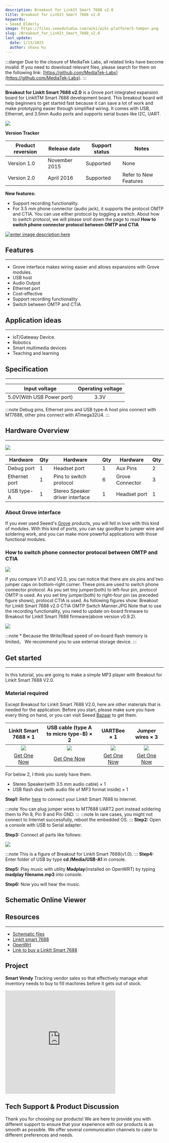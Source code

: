 ```yaml
---
description: Breakout for LinkIt Smart 7688 v2.0
title: Breakout for LinkIt Smart 7688 v2.0
keywords:
- Seeed_Elderly
image: https://files.seeedstudio.com/wiki/wiki-platform/S-tempor.png
slug: /Breakout_for_LinkIt_Smart_7688_v2.0
last_update:
  date: 1/13/2023
  author: shuxu hu
---
```


:::danger
Due to the closure of MediaTek Labs, all related links have become invalid. If you need to download relevant files, please search for them on the following link: [https://github.com/MediaTek-Labs](https://github.com/MediaTek-Labs).
:::

---
**Breakout for LinkIt Smart 7688 v2.0** is a Grove port integrated expansion board for LinkItTM Smart 7688 development board. This breakout board will help beginners to get started fast because it can save a lot of work and make prototyping easier through simplified wiring. It comes with USB, Ethernet, and 3.5mm Audio ports and supports serial buses like I2C, UART.

![](https://files.seeedstudio.com/wiki/Breakout_for_LinkIt_Smart_7688_v2_0/image/Breakout_for_LinkIt_Smart_7688_v2.0_product_view_700.jpg)

**Version Tracker**

|Product reversion | Release date |Support status |Notes                  |
|------------------|--------------|---------------|-----------------------|
|Version 1.0       |November 2015 |Supported      |	None                  |
|Version 2.0       |April 2016	  |Supported      | Refer to New Features |

**New features:**

* Support recording functionality.
* For 3.5 mm phone connector (audio jack), it supports the protocol OMTP and CTIA. You can use either protocol by toggling a switch. About how to switch protocol, we will please sroll down the page to  read **How to switch phone connector protocol between OMTP and CTIA**


[![enter image description here](https://files.seeedstudio.com/wiki/Breakout_for_LinkIt_Smart_7688_v2_0/image/300px-Get_One_Now_Banner.png)](https://www.seeedstudio.com/depot/Breakout-for-LinkIt-Smart-7688-v20-p-2641.html)

## Features
---
* Grove interface makes wiring easier and allows expansions with Grove modules.
* USB host
* Audio Output
* Ethernet port
* Cost-effective
* Support recording functionality
* Switch between OMTP and CTIA

## Application ideas
---
* IoT/Gateway Device.
* Robotics
* Smart multimedia devices
* Teaching and learning


## Specification
---
|Input voltage|Operating voltage|
|:---------------:|:---------------:|
|5.0V(With USB Power port) 	|  3.3V  |


:::note
    Debug pins, Ethernet pins and USB type-A host pins connect with MT7688, other pins connect with ATmega32U4.
:::
## Hardware Overview
---
![](https://files.seeedstudio.com/wiki/Breakout_for_LinkIt_Smart_7688_v2_0/image/Breakout_for_LinkIt_Smart_7688_v2.0_hardware_connections_1200_s.jpg)

|Hardware|Qty|Hardware|Qty|Hardware|Qty|
|---|---|---|---|---|---|
|Debug port	|1|Headset port|1|Aux Pins|2|
|Ethernet port	|1|Pins to switch protocol |6|Grove Connector|3|
|USB type-A	|1|Stereo Speaker driver interface|1|Headset port|	1|


### About Grove interface

If you ever used Seeed's [Grove](https://www.seeedstudio.com/wiki/Grove_System) products, you will fell in love with this kind of modules. With this kind of ports, you can say goodbye to  jumper wire and soldering work, and you can make more powerful applications with those functional modules.

### How to switch phone connector protocol between OMTP and CTIA

![](https://files.seeedstudio.com/wiki/Breakout_for_LinkIt_Smart_7688_v2_0/image/Breakout_for_LinkIt_Smart_7688_v2.0_switch_procotol_1200_.jpg)


If you compare V1.0 and V2.0, you can notice that there are six pins and two jumper caps on bottom-right corner. These pins are used to switch phone connector protocol. As you set tiny jumper(both) to left-four pin, protocol OMTP is used. As you set tiny jumper(both) to right-four pin (as preceded figure shows), protocol CTIA is used. As following figures show:
Breakout for LinkIt Smart 7688 v2.0 CTIA OMTP Switch Manner.JPG
Note that to use the recording functionality, you need to update on-board firmware to Breakout for LinkIt Smart 7688 firmware(above version v0.9.2).

![](https://files.seeedstudio.com/wiki/Breakout_for_LinkIt_Smart_7688_v2_0/image/Breakout_for_LinkIt_Smart_7688_v2.0_CTIA_OMTP_Switch_Manner.JPG)

:::note
	* Because the Write/Read speed of on-board flash memory is limited， We recommend you to use external storage device.
:::

## Get started
---
In this tutorial, you are going to make a simple MP3 player with Breakout for LinkIt Smart 7688 V2.0.

### Material required
Except Breakout for Linkit Smart 7688 V2.0, here are other materials that is needed for the application. Before you start, please make sure you have every thing on hand, or you can visit Seeed [Bazaar](https://www.seeedstudio.com/) to get them.

|LinkIt Smart 7688 × 1|USB cable (type A to micro type-B) × 2|UARTBee × 1|Jumper wires × 3
|:---:|:---:|:---:|:---:|
|![](https://files.seeedstudio.com/wiki/Breakout_for_LinkIt_Smart_7688_v2_0/image/linkit%20smart%207688.jpg)|![](https://files.seeedstudio.com/wiki/Breakout_for_LinkIt_Smart_7688_v2_0/image/48cmUSBc.jpg)|![](https://files.seeedstudio.com/wiki/Breakout_for_LinkIt_Smart_7688_v2_0/image/UartSBee%20V5_01.jpg)|![](https://files.seeedstudio.com/wiki/Breakout_for_LinkIt_Smart_7688_v2_0/image/jw100n.jpg)
|[Get One Now](https://www.seeedstudio.com/Breakout-for-LinkIt-Smart-7688-v2.0-p-2641.html)|[Get One Now](https://www.seeedstudio.com/Micro-USB-Cable-48cm-p-1475.html)|[Get One Now](https://www.seeedstudio.com/UartSBee-V5-p-1752.html)|[Get One Now](https://www.seeedstudio.com/1-pin-dual-female-jumper-wire-100mm-50pcs-pack-p-260.html)|

For below 2, I think you surely have them.
- Stereo Speaker(with 3.5 mm audio cable) × 1
- USB flash disk (with audio file of MP3 format inside) × 1

**Step1:** Refer [here](https://www.seeedstudio.com/wiki/LinkIt_Smart_7688#Getting_Started) to connect your LinkIt Smart 7688 to Internet.


:::note
    You can plug jumper wires to MT7688 UART2 port instead soldering them to Pin 8, Pin 9 and Pin GND.
:::
:::note
    In rare cases, you might not connect to Internet successfully, reboot the embedded OS.
:::
**Step2:** Open a console with USB to Serial adapter.

**Step3:** Connect all parts like follows:

![](https://files.seeedstudio.com/wiki/Breakout_for_LinkIt_Smart_7688_v2_0/image/Breakout_for_LinkIt_Smart_7688_demo_connection_New.jpg)

:::note
    This is a figure of Breakout for LinkIt Smart 7688(v1.0).
:::
**Step4:** Enter folder of USB by type **cd /Media/USB-A1** in console.

**Step5:** Play music with utility **Madplay**(installed on OpenWRT) by typing **madplay filename.mp3** into console.

**Step6:** Now you will hear the music.


## Schematic Online Viewer

<div className="altium-ecad-viewer" data-project-src="https://files.seeedstudio.com/wiki/Breakout_for_LinkIt_Smart_7688_v2_0/resource/Breakout_for_LinkIt_Smart_7688_v2.0_schematic_files.zip" style={{borderRadius: '0px 0px 4px 4px', height: 500, borderStyle: 'solid', borderWidth: 1, borderColor: 'rgb(241, 241, 241)', overflow: 'hidden', maxWidth: 1280, maxHeight: 700, boxSizing: 'border-box'}}>
</div>



## Resources
---

* [Schematic files](https://files.seeedstudio.com/wiki/Breakout_for_LinkIt_Smart_7688_v2_0/resource/Breakout_for_LinkIt_Smart_7688_v2.0_schematic_files.zip)
* [LinkIt smart 7688](https://www.seeedstudio.com/wiki/LinkIt_Smart_7688)
* [OpenWrt](http://wiki.openwrt.org/doc/howto/user.beginner)
* [Link to buy a LinkIt Smart 7688](https://www.seeedstudio.com/depot/LinkIt-Smart-7688-p-2573.html?cPath=122_142)

## Project

**Smart Vendy** Tracking vendor sales so that effectively manage what inventory needs to buy to fill machines before it gets out of stock.

<iframe frameborder='0' height='327.5' scrolling='no' src='https://www.hackster.io/sainath-komakula/smart-vendy-cd197e/embed' width='350'></iframe>

## Tech Support & Product Discussion

Thank you for choosing our products! We are here to provide you with different support to ensure that your experience with our products is as smooth as possible. We offer several communication channels to cater to different preferences and needs.

<div class="button_tech_support_container">
<a href="https://forum.seeedstudio.com/" class="button_forum"></a> 
<a href="https://www.seeedstudio.com/contacts" class="button_email"></a>
</div>

<div class="button_tech_support_container">
<a href="https://discord.gg/eWkprNDMU7" class="button_discord"></a> 
<a href="https://github.com/Seeed-Studio/wiki-documents/discussions/69" class="button_discussion"></a>
</div>
